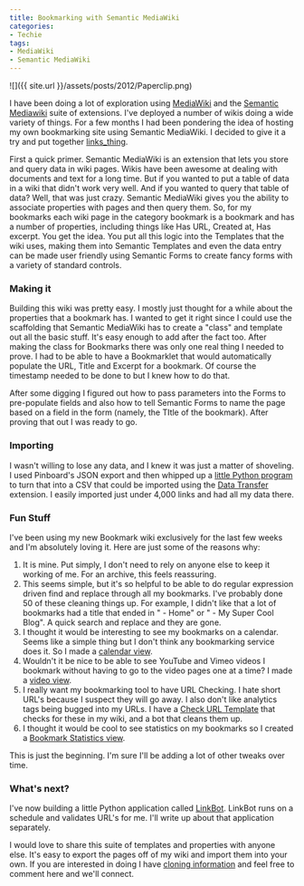 ```yaml
---
title: Bookmarking with Semantic MediaWiki
categories:
- Techie
tags:
- MediaWiki
- Semantic MediaWiki
---
```


![]({{ site.url }}/assets/posts/2012/Paperclip.png)

I have been doing a lot of exploration using [MediaWiki](http://www.mediawiki.org/wiki/MediaWiki) and the [Semantic Mediawiki](http://semantic-mediawiki.org/) suite of extensions. I've deployed a number of wikis doing a wide variety of things. For a few months I had been pondering the idea of hosting my own bookmarking site using Semantic MediaWiki. I decided to give it a try and put together [links_thing](http://links.thingelstad.com/wiki/Main_Page).

First a quick primer. Semantic MediaWiki is an extension that lets you store and query data in wiki pages. Wikis have been awesome at dealing with documents and text for a long time. But if you wanted to put a table of data in a wiki that didn't work very well. And if you wanted to query that table of data? Well, that was just crazy. Semantic MediaWiki gives you the ability to associate properties with pages and then query them. So, for my bookmarks each wiki page in the category bookmark is a bookmark and has a number of properties, including things like Has URL, Created at, Has excerpt. You get the idea. You put all this logic into the Templates that the wiki uses, making them into Semantic Templates and even the data entry can be made user friendly using Semantic Forms to create fancy forms with a variety of standard controls.

### Making it

Building this wiki was pretty easy. I mostly just thought for a while about the properties that a bookmark has. I wanted to get it right since I could use the scaffolding that Semantic MediaWiki has to create a "class" and template out all the basic stuff. It's easy enough to add after the fact too. After making the class for Bookmarks there was only one real thing I needed to prove. I had to be able to have a Bookmarklet that would automatically populate the URL, Title and Excerpt for a bookmark. Of course the timestamp needed to be done to but I knew how to do that.

After some digging I figured out how to pass parameters into the Forms to pre-populate fields and also how to tell Semantic Forms to name the page based on a field in the form (namely, the TItle of the bookmark). After proving that out I was ready to go.

### Importing

I wasn't willing to lose any data, and I knew it was just a matter of shoveling. I used Pinboard's JSON export and then whipped up a [little Python program](http://links.thingelstad.com/wiki/links_thing:Migrate_Pinboard_data) to turn that into a CSV that could be imported using the [Data Transfer](https://www.mediawiki.org/wiki/Extension:Data_Transfer) extension. I easily imported just under 4,000 links and had all my data there.

### Fun Stuff

I've been using my new Bookmark wiki exclusively for the last few weeks and I'm absolutely loving it. Here are just some of the reasons why:

  1. It is mine. Put simply, I don't need to rely on anyone else to keep it working of me. For an archive, this feels reassuring.
  2. This seems simple, but it's so helpful to be able to do regular expression driven find and replace through all my bookmarks. I've probably done 50 of these cleaning things up. For example, I didn't like that a lot of bookmarks had a title that ended in " - Home" or " - My Super Cool Blog". A quick search and replace and they are gone.
  3. I thought it would be interesting to see my bookmarks on a calendar. Seems like a simple thing but I don't think any bookmarking service does it. So I made a [calendar view](http://links.thingelstad.com/w/index.php?title=Calendar&month=3&year=2012).
  4. Wouldn't it be nice to be able to see YouTube and Vimeo videos I bookmark without having to go to the video pages one at a time? I made a [video view](http://links.thingelstad.com/wiki/Videos).
  5. I really want my bookmarking tool to have URL Checking. I hate short URL's because I suspect they will go away. I also don't like analytics tags being bugged into my URLs. I have a [Check URL Template](http://links.thingelstad.com/wiki/Template:Check_URL) that checks for these in my wiki, and a bot that cleans them up.
  6. I thought it would be cool to see statistics on my bookmarks so I created a [Bookmark Statistics view](http://links.thingelstad.com/wiki/Bookmark_statistics).

This is just the beginning. I'm sure I'll be adding a lot of other tweaks over time.

### What's next?

I've now building a little Python application called [LinkBot](http://links.thingelstad.com/wiki/User:LinkBot). LinkBot runs on a schedule and validates URL's for me. I'll write up about that application separately.

I would love to share this suite of templates and properties with anyone else. It's easy to export the pages off of my wiki and import them into your own. If you are interested in doing I have [cloning information](http://links.thingelstad.com/wiki/links_thing:Cloning) and feel free to comment here and we'll connect.
